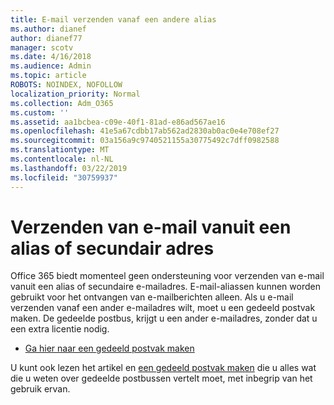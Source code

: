 ```yaml
---
title: E-mail verzenden vanaf een andere alias
ms.author: dianef
author: dianef77
manager: scotv
ms.date: 4/16/2018
ms.audience: Admin
ms.topic: article
ROBOTS: NOINDEX, NOFOLLOW
localization_priority: Normal
ms.collection: Adm_O365
ms.custom: ''
ms.assetid: aa1bcbea-c09e-40f1-81ad-e86ad567ae16
ms.openlocfilehash: 41e5a67cdbb17ab562ad2830ab0ac0e4e708ef27
ms.sourcegitcommit: 03a156a9c9740521155a30775492c7dff0982588
ms.translationtype: MT
ms.contentlocale: nl-NL
ms.lasthandoff: 03/22/2019
ms.locfileid: "30759937"
---
```

# <a name="send-email-from-an-alias-or-secondary-address"></a>Verzenden van e-mail vanuit een alias of secundair adres

Office 365 biedt momenteel geen ondersteuning voor verzenden van e-mail vanuit een alias of secundaire e-mailadres. E-mail-aliassen kunnen worden gebruikt voor het ontvangen van e-mailberichten alleen. Als u e-mail verzenden vanaf een ander e-mailadres wilt, moet u een gedeeld postvak maken. De gedeelde postbus, krijgt u een ander e-mailadres, zonder dat u een extra licentie nodig. 
  
- [Ga hier naar een gedeeld postvak maken](https://portal.office.com/AdminPortal/Home#/AssistedGuide/addemailoptions)
    
U kunt ook lezen het artikel en [een gedeeld postvak maken](https://support.office.com/article/871a246d-3acd-4bba-948e-5de8be0544c9) die u alles wat die u weten over gedeelde postbussen vertelt moet, met inbegrip van het gebruik ervan. 
  

